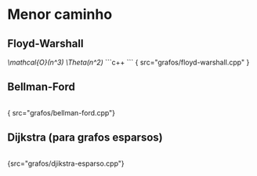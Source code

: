 # Menor caminho

## Floyd-Warshall

<include from="snippets.md" element-id="complexidade">
<var name="temporal">\mathcal{O}(n^3)</var>
<var name="espacial">\Theta(n^2)</var>
</include>
```c++
```
{ src="grafos/floyd-warshall.cpp" }

## Bellman-Ford

```c++
```

{ src="grafos/bellman-ford.cpp"}

## Dijkstra (para grafos esparsos)

```c++
```

{src="grafos/djikstra-esparso.cpp"}